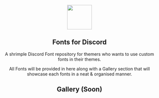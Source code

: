 <p align="center">
    <img src="https://raw.githubusercontent.com/Rairof/Discord-Theme/main/122854.png" width="80" />
    <h2 align="center">Fonts for Discord</h2>
</p>

<p align="center">A shrimple Discord Font repository for themers who wants to use custom fonts in their themes.</p>

<p align="center">All Fonts will be provided in here along with a Gallery section that will showcase each fonts in a neat & organised manner.</p>

<h2 align="center">Gallery (Soon)</h2>
</p>

